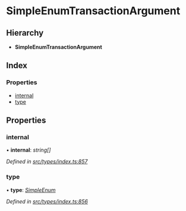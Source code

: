 # SimpleEnumTransactionArgument

## Hierarchy

* **SimpleEnumTransactionArgument**

## Index

### Properties

* [internal](simpleenumtransactionargument.md#internal)
* [type](simpleenumtransactionargument.md#type)

## Properties

### internal

• **internal**: _string\[\]_

_Defined in_ [_src/types/index.ts:857_](https://github.com/PolymathNetwork/polymesh-sdk/blob/56921667/src/types/index.ts#L857)

### type

• **type**: [_SimpleEnum_](../enums/transactionargumenttype.md#simpleenum)

_Defined in_ [_src/types/index.ts:856_](https://github.com/PolymathNetwork/polymesh-sdk/blob/56921667/src/types/index.ts#L856)

